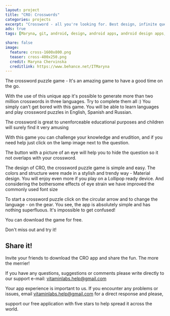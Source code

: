 ```yaml
---
layout: project
title: "CRO: Crosswords"
categories: projects
excerpt: "Crossword - all you're looking for. Best design, infinite questions, super game."
ads: true
tags: [Maryna, git, android, design, android apps, android design apps, design nice apps, best android apps, mobile apps, mobile applications, android developer, Vitaliy, tester, quality assurance, itmaryna, puppy game, cro, cro crosswords, android barcelona, spain apps, spain android, android best developers, free apps]

share: false
image:
  feature: cross-1600x800.png
  teaser: cross-400x250.png
  credit: Maryna Chervinska
  creditlink: https://www.behance.net/ITMaryna
---
```


The crossword puzzle game - It's an amazing game to have a good time on the go.

With the use of this unique app it's possible to generate more than two million crosswords in three languages. Try to complete them all :) You simply can't get bored with this game. You will be able to learn languages and play crossword puzzles in English, Spanish and Russian.

The crossword is great to unenforceable educational purposes and children will surely find it very amusing

With this game you can challenge your knowledge and erudition, and if you need help just click on the lamp image next to the question. 

The button with a picture of an eye will help you to hide the question so it not overlaps with your crossword.

The design of CRO, the crossword puzzle game is simple and easy. The colors and structure were made in a stylish and trendy way - Material design. You will enjoy even more if you play on a Lollipop ready device. And considering the bothersome effects of eye strain we have improved the commonly used font size

To start a crossword puzzle click on the circular arrow and to change the language - on the gear. You see, the app is absolutely simple and has nothing superfluous.  It's impossible to get confused!

You can download the game for free.

Don't miss out and try it!

## Share it! 

Invite your friends to download the CRO app and share the fun. The more the merrier!

If you have any questions, suggestions or comments please write directly to our support e-mail:
vitaminlabs.help@gmail.com

Your app experience is important to us. If you encounter any problems or issues, email vitaminlabs.help@gmail.com for a direct response and please, 

support our free application with five stars to help spread it across the world.
